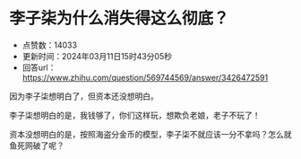 # 李子柒为什么消失得这么彻底？
- 点赞数：14033
- 更新时间：2024年03月11日15时43分05秒
- 回答url：https://www.zhihu.com/question/569744569/answer/3426472591
<body>
 <p data-pid="cDlcLGgH">因为李子柒想明白了，但资本还没想明白。</p>
 <p data-pid="dGntP3Fl">李子柒想明白的是，我钱够了，你们这样玩，想欺负老娘，老子不玩了！</p>
 <p data-pid="wrWNSs40">资本没想明白的是，按照海盗分金币的模型，李子柒不就应该一分不拿吗？怎么就鱼死网破了呢？</p>
</body>